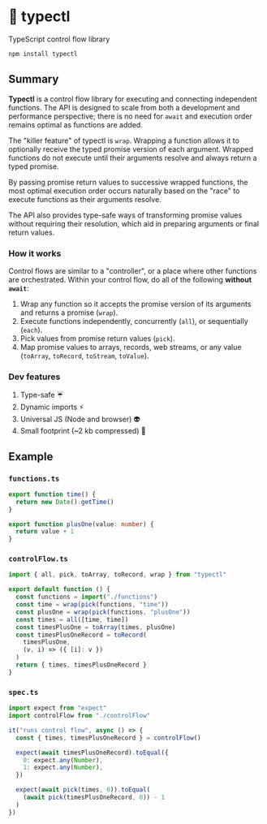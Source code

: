 # 🚰 typectl

TypeScript control flow library

```bash
npm install typectl
```

## Summary

**Typectl** is a control flow library for executing and connecting independent functions. The API is designed to scale from both a development and performance perspective; there is no need for `await` and execution order remains optimal as functions are added.

The "killer feature" of typectl is `wrap`. Wrapping a function allows it to optionally receive the typed promise version of each argument. Wrapped functions do not execute until their arguments resolve and always return a typed promise.

By passing promise return values to successive wrapped functions, the most optimal execution order occurs naturally based on the "race" to execute functions as their arguments resolve.

The API also provides type-safe ways of transforming promise values without requiring their resolution, which aid in preparing arguments or final return values.

### How it works

Control flows are similar to a "controller", or a place where other functions are orchestrated. Within your control flow, do all of the following **without `await`**:

1. Wrap any function so it accepts the promise version of its arguments and returns a promise (`wrap`).
2. Execute functions independently, concurrently (`all`), or sequentially (`each`).
3. Pick values from promise return values (`pick`).
4. Map promise values to arrays, records, web streams, or any value (`toArray`, `toRecord`, `toStream`, `toValue`).

### Dev features

1. Type-safe ☔
2. Dynamic imports ⚡
3. Universal JS (Node and browser) 👽
4. Small footprint (~2 kb compressed) 👣

## Example

### `functions.ts`

```typescript
export function time() {
  return new Date().getTime()
}

export function plusOne(value: number) {
  return value + 1
}
```

### `controlFlow.ts`

```typescript
import { all, pick, toArray, toRecord, wrap } from "typectl"

export default function () {
  const functions = import("./functions")
  const time = wrap(pick(functions, "time"))
  const plusOne = wrap(pick(functions, "plusOne"))
  const times = all([time, time])
  const timesPlusOne = toArray(times, plusOne)
  const timesPlusOneRecord = toRecord(
    timesPlusOne,
    (v, i) => ({ [i]: v })
  )
  return { times, timesPlusOneRecord }
}
```

### `spec.ts`

```typescript
import expect from "expect"
import controlFlow from "./controlFlow"

it("runs control flow", async () => {
  const { times, timesPlusOneRecord } = controlFlow()

  expect(await timesPlusOneRecord).toEqual({
    0: expect.any(Number),
    1: expect.any(Number),
  })

  expect(await pick(times, 0)).toEqual(
    (await pick(timesPlusOneRecord, 0)) - 1
  )
})
```